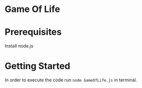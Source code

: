 # Game Of Life

# Prerequisites
Install node.js

# Getting Started
In order to execute the code run `node GameOfLife.js` in terminal.

